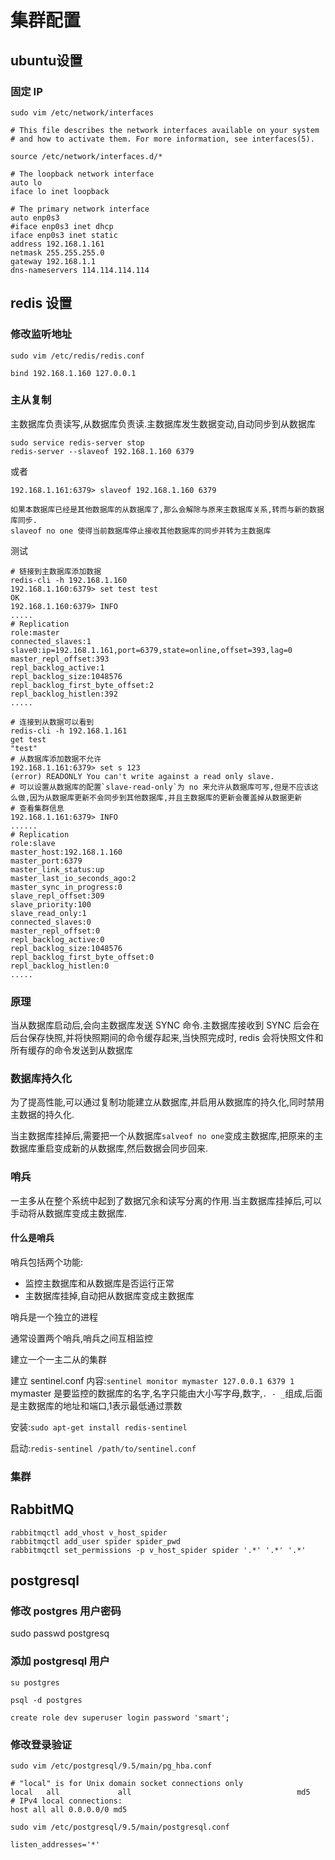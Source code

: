 # 集群配置

## ubuntu设置
### 固定 IP

`sudo vim /etc/network/interfaces`

```shell 
# This file describes the network interfaces available on your system
# and how to activate them. For more information, see interfaces(5).

source /etc/network/interfaces.d/*

# The loopback network interface
auto lo
iface lo inet loopback

# The primary network interface
auto enp0s3
#iface enp0s3 inet dhcp
iface enp0s3 inet static
address 192.168.1.161 
netmask 255.255.255.0
gateway 192.168.1.1
dns-nameservers 114.114.114.114 
```

## redis 设置

### 修改监听地址

```
sudo vim /etc/redis/redis.conf

bind 192.168.1.160 127.0.0.1
```
### 主从复制

主数据库负责读写,从数据库负责读.主数据库发生数据变动,自动同步到从数据库

```
sudo service redis-server stop
redis-server --slaveof 192.168.1.160 6379
```
或者
```
192.168.1.161:6379> slaveof 192.168.1.160 6379

如果本数据库已经是其他数据库的从数据库了,那么会解除与原来主数据库关系,转而与新的数据库同步.
slaveof no one 使得当前数据库停止接收其他数据库的同步并转为主数据库
```

测试

```
# 链接到主数据库添加数据
redis-cli -h 192.168.1.160
192.168.1.160:6379> set test test
OK
192.168.1.160:6379> INFO
.....
# Replication
role:master
connected_slaves:1
slave0:ip=192.168.1.161,port=6379,state=online,offset=393,lag=0
master_repl_offset:393
repl_backlog_active:1
repl_backlog_size:1048576
repl_backlog_first_byte_offset:2
repl_backlog_histlen:392
.....

# 连接到从数据可以看到
redis-cli -h 192.168.1.161
get test 
"test"
# 从数据库添加数据不允许
192.168.1.161:6379> set s 123
(error) READONLY You can't write against a read only slave.
# 可以设置从数据库的配置`slave-read-only`为 no 来允许从数据库可写,但是不应该这么做,因为从数据库更新不会同步到其他数据库,并且主数据库的更新会覆盖掉从数据更新
# 查看集群信息
192.168.1.161:6379> INFO
......
# Replication
role:slave
master_host:192.168.1.160
master_port:6379
master_link_status:up
master_last_io_seconds_ago:2
master_sync_in_progress:0
slave_repl_offset:309
slave_priority:100
slave_read_only:1
connected_slaves:0
master_repl_offset:0
repl_backlog_active:0
repl_backlog_size:1048576
repl_backlog_first_byte_offset:0
repl_backlog_histlen:0
.....

```

### 原理

当从数据库启动后,会向主数据库发送 SYNC 命令.主数据库接收到 SYNC 后会在后台保存快照,并将快照期间的命令缓存起来,当快照完成时, redis 会将快照文件和所有缓存的命令发送到从数据库

### 数据库持久化

为了提高性能,可以通过复制功能建立从数据库,并启用从数据库的持久化,同时禁用主数据的持久化.

当主数据库挂掉后,需要把一个从数据库`salveof no one`变成主数据库,把原来的主数据库重启变成新的从数据库,然后数据会同步回来.

### 哨兵

一主多从在整个系统中起到了数据冗余和读写分离的作用.当主数据库挂掉后,可以手动将从数据库变成主数据库.



#### 什么是哨兵

哨兵包括两个功能:

- 监控主数据库和从数据库是否运行正常
- 主数据库挂掉,自动把从数据库变成主数据库

哨兵是一个独立的进程

通常设置两个哨兵,哨兵之间互相监控

建立一个一主二从的集群

建立 sentinel.conf 内容:`sentinel monitor mymaster 127.0.0.1 6379 1` mymaster 是要监控的数据库的名字,名字只能由大小写字母,数字,`. - _`组成,后面是主数据库的地址和端口,1表示最低通过票数

安装:`sudo apt-get install redis-sentinel`

启动:`redis-sentinel /path/to/sentinel.conf`

### 集群


## RabbitMQ

```shell
rabbitmqctl add_vhost v_host_spider
rabbitmqctl add_user spider spider_pwd
rabbitmqctl set_permissions -p v_host_spider spider '.*' '.*' '.*'
```

## postgresql

### 修改 postgres 用户密码

sudo passwd postgresq 

### 添加 postgresql 用户

```
su postgres 

psql -d postgres 

create role dev superuser login password 'smart';
```

### 修改登录验证

```
sudo vim /etc/postgresql/9.5/main/pg_hba.conf

# "local" is for Unix domain socket connections only
local   all             all                                     md5
# IPv4 local connections:
host all all 0.0.0.0/0 md5

sudo vim /etc/postgresql/9.5/main/postgresql.conf

listen_addresses='*'
```

